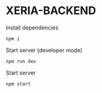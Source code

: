 # XERIA-BACKEND

Install dependencies
```
npm i
```
Start server (developer mode)
```
npm run dev
```
Start server
```
npm start
```